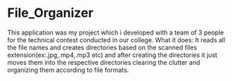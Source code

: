 # File_Organizer

This application was my project which i developed with a team of 3 people for the technical contest conducted in our college.
What it does:
It reads all the file names and creates directories based on the scanned files extension(ex:.jpg,.mp4,.mp3 etc) and after creating the directories it just moves them into the respective directories clearing the clutter and organizing them according to file formats.
